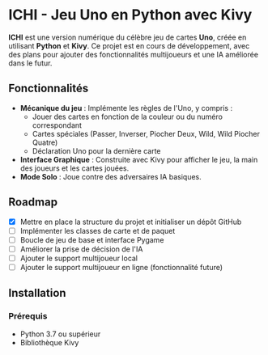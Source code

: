 # ICHI - Jeu Uno en Python avec Kivy

**ICHI** est une version numérique du célèbre jeu de cartes **Uno**, créée en utilisant **Python** et **Kivy**. Ce projet est en cours de développement, avec des plans pour ajouter des fonctionnalités multijoueurs et une IA améliorée dans le futur.

## Fonctionnalités

- **Mécanique du jeu** : Implémente les règles de l'Uno, y compris :
  - Jouer des cartes en fonction de la couleur ou du numéro correspondant
  - Cartes spéciales (Passer, Inverser, Piocher Deux, Wild, Wild Piocher Quatre)
  - Déclaration Uno pour la dernière carte
- **Interface Graphique** : Construite avec Kivy pour afficher le jeu, la main des joueurs et les cartes jouées.
- **Mode Solo** : Joue contre des adversaires IA basiques.

## Roadmap

- [x] Mettre en place la structure du projet et initialiser un dépôt GitHub
- [ ] Implémenter les classes de carte et de paquet
- [ ] Boucle de jeu de base et interface Pygame
- [ ] Améliorer la prise de décision de l'IA
- [ ] Ajouter le support multijoueur local
- [ ] Ajouter le support multijoueur en ligne (fonctionnalité future)

## Installation

### Prérequis
- Python 3.7 ou supérieur
- Bibliothèque Kivy